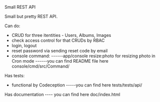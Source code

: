 Small REST API

Small but pretty REST API.

Can do:
- CRUD for three itentities - Users, Albums, Images
- check access control for that CRUDs by RBAC 
- login, logout
- reset password via sending reset code by email
- console command:
------app/console resize:photo for resizing photo in Cron mode
------you can find README file here console/cmd/src/Command/

Has tests:
- functional by Codeception
-----you can find here tests/tests/api/

Has documentation
---- you can find here doc/index.html

